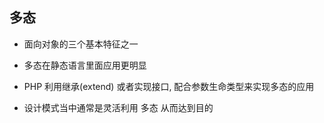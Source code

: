 ## 多态
* 面向对象的三个基本特征之一

* 多态在静态语言里面应用更明显

* PHP 利用继承(extend) 或者实现接口, 配合参数生命类型来实现多态的应用

* 设计模式当中通常是灵活利用 多态 从而达到目的
